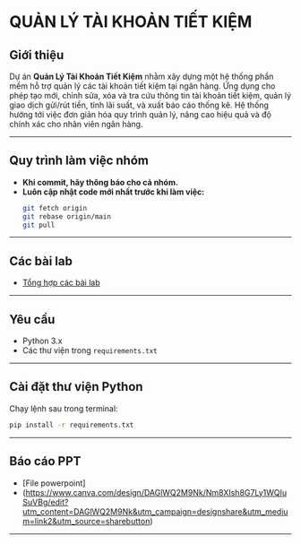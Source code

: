 # QUẢN LÝ TÀI KHOẢN TIẾT KIỆM

## Giới thiệu

Dự án **Quản Lý Tài Khoản Tiết Kiệm** nhằm xây dựng một hệ thống phần mềm hỗ trợ quản lý các tài khoản tiết kiệm tại ngân hàng. Ứng dụng cho phép tạo mới, chỉnh sửa, xóa và tra cứu thông tin tài khoản tiết kiệm, quản lý giao dịch gửi/rút tiền, tính lãi suất, và xuất báo cáo thống kê. Hệ thống hướng tới việc đơn giản hóa quy trình quản lý, nâng cao hiệu quả và độ chính xác cho nhân viên ngân hàng.

---

## Quy trình làm việc nhóm

- **Khi commit, hãy thông báo cho cả nhóm.**
- **Luôn cập nhật code mới nhất trước khi làm việc:**
  ```bash
  git fetch origin
  git rebase origin/main
  git pull
  ```

---

## Các bài lab

- [Tổng hợp các bài lab](https://drive.google.com/drive/folders/1kXrWVUvHAVzwAi-PhuXUS5f_ch7qbP1H?usp=sharing)

---

## Yêu cầu

- Python 3.x
- Các thư viện trong `requirements.txt`

---

## Cài đặt thư viện Python

Chạy lệnh sau trong terminal:
```bash
pip install -r requirements.txt
```

---

## Báo cáo PPT

- [File powerpoint]
- (https://www.canva.com/design/DAGlWQ2M9Nk/Nm8XIsh8G7Ly1WQIuSuVBg/edit?utm_content=DAGlWQ2M9Nk&utm_campaign=designshare&utm_medium=link2&utm_source=sharebutton)

---

